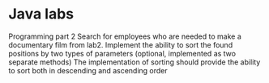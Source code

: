 # Java labs
Programming part 2
Search for employees who are needed to make a documentary film from lab2. 
Implement the ability to sort the found positions by two types of parameters (optional, implemented as two separate methods)
The implementation of sorting should provide the ability to sort both in descending and ascending order
